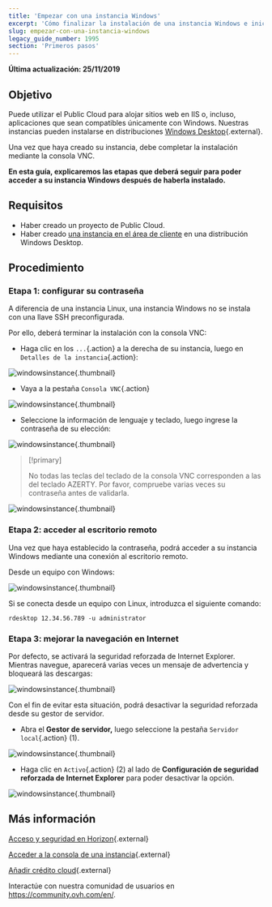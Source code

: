 ```yaml
---
title: 'Empezar con una instancia Windows'
excerpt: 'Cómo finalizar la instalación de una instancia Windows e iniciar la primera conexión'
slug: empezar-con-una-instancia-windows
legacy_guide_number: 1995
section: 'Primeros pasos'
---
```


**Última actualización: 25/11/2019**

## Objetivo

Puede utilizar el Public Cloud para alojar sitios web en IIS o, incluso, aplicaciones que sean compatibles únicamente con Windows. Nuestras instancias pueden instalarse en distribuciones [Windows Desktop](https://www.ovhcloud.com/es/public-cloud/prices/){.external}.

Una vez que haya creado su instancia, debe completar la instalación mediante la consola VNC.

**En esta guía, explicaremos las etapas que deberá seguir para poder acceder a su instancia Windows después de haberla instalado.**

## Requisitos

- Haber creado un proyecto de Public Cloud.
- Haber creado [una instancia en el área de cliente](https://docs.ovh.com/es/public-cloud/crear_una_instancia_desde_el_area_de_cliente_de_ovh/) en una distribución Windows Desktop.

## Procedimiento

### Etapa 1: configurar su contraseña

A diferencia de una instancia Linux, una instancia Windows no se instala con una llave SSH preconfigurada. 

Por ello, deberá terminar la instalación con la consola VNC: 

- Haga clic en los `...`{.action} a la derecha de su instancia, luego en `Detalles de la instancia`{.action}:

![windowsinstance](images/firststepswindows1.png){.thumbnail}

- Vaya a la pestaña `Consola VNC`{.action}

![windowsinstance](images/firststepswindows2.png){.thumbnail}

- Seleccione la información de lenguaje y teclado, luego ingrese la contraseña de su elección:

![windowsinstance](images/firststepswindows3.png){.thumbnail}

> [!primary]
>
> No todas las teclas del teclado de la consola VNC corresponden a las del teclado AZERTY. Por favor, compruebe varias veces su contraseña antes de validarla.
>

![windowsinstance](images/firststepswindows4.png){.thumbnail}

### Etapa 2: acceder al escritorio remoto

Una vez que haya establecido la contraseña, podrá acceder a su instancia Windows mediante una conexión al escritorio remoto.

Desde un equipo con Windows:

![windowsinstance](images/firststepswindows5.png){.thumbnail}

Si se conecta desde un equipo con Linux, introduzca el siguiente comando:

```
rdesktop 12.34.56.789 -u administrator
```
 
### Etapa 3: mejorar la navegación en Internet

Por defecto, se activará la seguridad reforzada de Internet Explorer. Mientras navegue, aparecerá varias veces un mensaje de advertencia y bloqueará las descargas:

![windowsinstance](images/firststepswindows6.png){.thumbnail}

Con el fin de evitar esta situación, podrá desactivar la seguridad reforzada desde su gestor de servidor.

- Abra el **Gestor de servidor,** luego seleccione la pestaña `Servidor local`{.action} (1).

![windowsinstance](images/firststepswindows7.png){.thumbnail}

- Haga clic en `Activo`{.action} (2) al lado de **Configuración de seguridad reforzada de Internet Explorer** para poder desactivar la opción.

![windowsinstance](images/firststepswindows8.png){.thumbnail}

## Más información

[Acceso y seguridad en Horizon](https://docs.ovh.com/es/public-cloud/acceso_y_seguridad_en_horizon/){.external}

[Acceder a la consola de una instancia](https://docs.ovh.com/es/public-cloud/acceder_a_la_consola_de_una_instancia/){.external}

[Añadir crédito cloud](https://docs.ovh.com/es/public-cloud/anadir_credito_cloud/){.external}

Interactúe con nuestra comunidad de usuarios en <https://community.ovh.com/en/>.